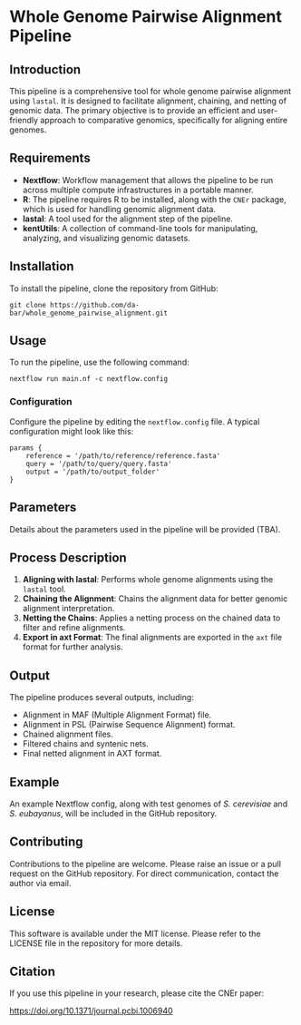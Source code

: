 # Whole Genome Pairwise Alignment Pipeline

## Introduction

This pipeline is a comprehensive tool for whole genome pairwise alignment using `lastal`. It is designed to facilitate alignment, chaining, and netting of genomic data. The primary objective is to provide an efficient and user-friendly approach to comparative genomics, specifically for aligning entire genomes.

## Requirements

- **Nextflow**: Workflow management that allows the pipeline to be run across multiple compute infrastructures in a portable manner.
- **R**: The pipeline requires R to be installed, along with the `CNEr` package, which is used for handling genomic alignment data.
- **lastal**: A tool used for the alignment step of the pipeline.
- **kentUtils**: A collection of command-line tools for manipulating, analyzing, and visualizing genomic datasets.

## Installation

To install the pipeline, clone the repository from GitHub:

    git clone https://github.com/da-bar/whole_genome_pairwise_alignment.git

## Usage

To run the pipeline, use the following command:

    nextflow run main.nf -c nextflow.config

### Configuration

Configure the pipeline by editing the `nextflow.config` file. A typical configuration might look like this:

    params {
        reference = '/path/to/reference/reference.fasta'
        query = '/path/to/query/query.fasta'
        output = '/path/to/output_folder'
    }

## Parameters

Details about the parameters used in the pipeline will be provided (TBA).

## Process Description

1. **Aligning with lastal**: Performs whole genome alignments using the `lastal` tool.
2. **Chaining the Alignment**: Chains the alignment data for better genomic alignment interpretation.
3. **Netting the Chains**: Applies a netting process on the chained data to filter and refine alignments.
4. **Export in axt Format**: The final alignments are exported in the `axt` file format for further analysis.

## Output

The pipeline produces several outputs, including:

- Alignment in MAF (Multiple Alignment Format) file.
- Alignment in PSL (Pairwise Sequence Alignment) format.
- Chained alignment files.
- Filtered chains and syntenic nets.
- Final netted alignment in AXT format.

## Example

An example Nextflow config, along with test genomes of _S. cerevisiae_ and _S. eubayanus_, will be included in the GitHub repository.

## Contributing

Contributions to the pipeline are welcome. Please raise an issue or a pull request on the GitHub repository. For direct communication, contact the author via email.

## License

This software is available under the MIT license. Please refer to the LICENSE file in the repository for more details.

## Citation

If you use this pipeline in your research, please cite the CNEr paper:

https://doi.org/10.1371/journal.pcbi.1006940

